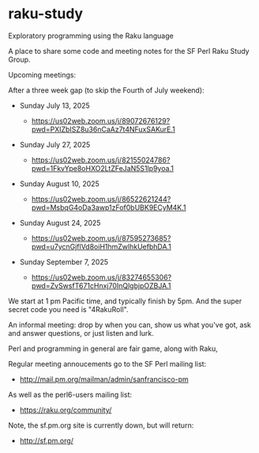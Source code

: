 # raku-study
Exploratory programming using the Raku language

A place to share some code and meeting notes for the SF Perl Raku Study Group.

Upcoming meetings:

After a three week gap (to skip the Fourth of July weekend):
*  Sunday July 13, 2025
    *  https://us02web.zoom.us/j/89072676129?pwd=PXIZbISZ8u36nCaAz7t4NFuxSAKurE.1

*  Sunday July 27, 2025 
    *  https://us02web.zoom.us/j/82155024786?pwd=1FkvYpe8oHXO2LtZFeJaN5S1lp9yoa.1

*  Sunday August 10, 2025 
    *  https://us02web.zoom.us/j/86522621244?pwd=MsbqG4oDa3awp1zFof0bUBK9ECyM4K.1

*  Sunday August 24, 2025 
    *  https://us02web.zoom.us/j/87595273685?pwd=u7ycnGjflVd8oiH1hmZwlhkUefbhDA.1

*  Sunday September  7, 2025 
    *  https://us02web.zoom.us/j/83274655306?pwd=ZvSwsfT671cHnxj70InQlgbjpOZBJA.1

We start at 1 pm Pacific time, and typically finish by 5pm.
And the super secret code you need is "4RakuRoll".

An informal meeting: drop by when you can, show us what you've got,
ask and answer questions, or just listen and lurk.

Perl and programming in general are fair game, along with Raku, 

Regular meeting annoucements go to the SF Perl mailing list:

*  http://mail.pm.org/mailman/admin/sanfrancisco-pm

As well as the perl6-users mailing list:

*  https://raku.org/community/


Note, the sf.pm.org site is currently down, but will return:

*  http://sf.pm.org/


